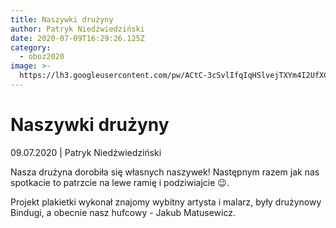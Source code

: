 ```yaml
---
title: Naszywki drużyny
author: Patryk Niedźwiedziński
date: 2020-07-09T16:29:26.125Z
category:
  - oboz2020
image: >-
  https://lh3.googleusercontent.com/pw/ACtC-3cSvlIfqIqHSlvejTXYm4I2UfXCE2EeVlqXp0cWGWpPIe90RbarckERrEddkkj3wpMvmOpWgDITdDm4k2DT0vEKQhb-pjR6w8FcG-7eWvfoP-ZoZ-mAy1GgioVIUxdrXk3a5VTMiQgm5RNE9CPGBN_D=w854-h640-no
---
```

# Naszywki drużyny

09.07.2020 | Patryk Niedźwiedziński

Nasza drużyna dorobiła się własnych naszywek! Następnym razem jak nas spotkacie to patrzcie na lewe ramię i podziwiajcie 😉.

Projekt plakietki wykonał znajomy wybitny artysta i malarz, były drużynowy Bindugi, a obecnie nasz hufcowy - Jakub Matusewicz.
